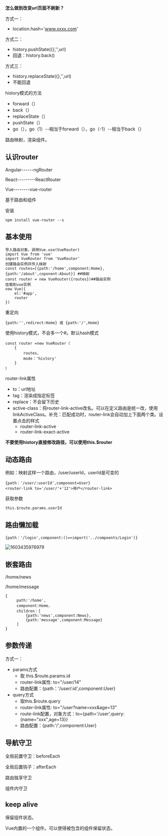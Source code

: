 **怎么做到改变url页面不刷新？**

方式一：

- location.hash='www.xxxx.com'

方式二：

- history.pushState({},'',url)
- 回退：history.back()

方式三：

- history.replaceState({},'',url)
- 不能回退

history模式的方法

- forward（）
- back（）
- replaceState（）
- pushState（）
- go（），go（1）--相当于forward（），go（-1）--相当于back（）

路由映射，渲染组件。

## 认识router

Angular------ngRouter

React---------ReactRouter

Vue--------vue-router

基于路由和组件

安装

~~~
npm install vue-router --s
~~~

## 基本使用

~~~
导入路由对象，调用Vue.use(VueRouter)
import Vue from 'vue'
import VueRouter from 'VueRouter'
创建路由实例并传入映射
const routes=[{path:'/home',component:Home},{path:'/about',coponent:About}] ##映射
const router = new VueRouter({routes})##路由实例
挂载到vue实例
new Vue({
    el:'#app',
    router
})
~~~

重定向

~~~
{path:'',redirect:Home} 或 {path:'/',Home}
~~~

使用history模式，不会多一个#。默认hash模式

~~~
const router =new VueRouter（
	{
        routes，
        mode：'history'
	}
）
~~~

router-link属性

- to：url地址
- tag：渲染成指定标签
- replace：不会留下历史
- active-class：将router-link-active改名。可以在定义路由是统一改，使用linkActiveClass。补充：匹配成功时，router-link会自动加上下面两个类。设置点击的样式
  - router-link-active
  - router-link-exact-active

**不要使用history直接修改路径，可以使用this.$router**

## 动态路由

例如：映射这样一个路由，/user/userId，userId是可变的

~~~
{path：'/user/:userId',component=User}
<router-link to='/user/'+'12'>用户</router-link>
~~~

获取参数

~~~
this.$route.params.userId
~~~

## 路由懒加载

~~~
{path：'/login',component:()=>import('../compoents/Login')}
~~~

![1603435976979](C:\Users\12924\AppData\Local\Temp\1603435976979.png)

## 嵌套路由

/home/news

/home/message

~~~
{
     path:'/home',
     component:Home，
     children：[
         {path:'news',component:News},
         {path:'message',component:Message}
     ]
}
~~~

## 参数传递

方式一：

- params方式
  - 取 this.$route.params.id
  - router-link属性: to="/user/14"
  - 路由配置：{path：'/user/:id',component:User}
- query方式
  - 取this.$route.query
  - router-link属性: to="/user?name=xxx&age=13"
  - route-link配置，对象方式：to={path='/user',query:{name="xxx",age=13}}
  - 路由配置：{path:'/',component:User}

## 导航守卫

全局前置守卫：beforeEach

全局后置钩子：afterEach

路由独享守卫

组件内守卫

## keep alive

保留组件状态。

Vue内置的一个组件。可以使得被包含的组件保留状态。